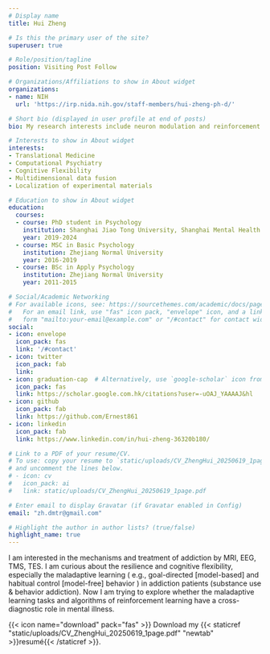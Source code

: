 ```yaml
---
# Display name
title: Hui Zheng

# Is this the primary user of the site?
superuser: true

# Role/position/tagline
position: Visiting Post Follow

# Organizations/Affiliations to show in About widget
organizations:
- name: NIH
  url: 'https://irp.nida.nih.gov/staff-members/hui-zheng-ph-d/'

# Short bio (displayed in user profile at end of posts)
bio: My research interests include neuron modulation and reinforcement learning in addiction realted disorder.

# Interests to show in About widget
interests:
- Translational Medicine
- Computational Psychiatry
- Cognitive Flexibility
- Multidimensional data fusion
- Localization of experimental materials

# Education to show in About widget
education:
  courses:
  - course: PhD student in Psychology
    institution: Shanghai Jiao Tong University, Shanghai Mental Health Center
    year: 2019-2024
  - course: MSC in Basic Psychology
    institution: Zhejiang Normal University
    year: 2016-2019
  - course: BSc in Apply Psychology
    institution: Zhejiang Normal University
    year: 2011-2015

# Social/Academic Networking
# For available icons, see: https://sourcethemes.com/academic/docs/page-builder/#icons
#   For an email link, use "fas" icon pack, "envelope" icon, and a link in the
#   form "mailto:your-email@example.com" or "/#contact" for contact widget.
social:
- icon: envelope
  icon_pack: fas
  link: '/#contact'
- icon: twitter
  icon_pack: fab
  link: 
- icon: graduation-cap  # Alternatively, use `google-scholar` icon from `ai` icon pack
  icon_pack: fas
  link: https://scholar.google.com.hk/citations?user=-uOAJ_YAAAAJ&hl
- icon: github
  icon_pack: fab
  link: https://github.com/Ernest861
- icon: linkedin
  icon_pack: fab
  link: https://www.linkedin.com/in/hui-zheng-36320b180/

# Link to a PDF of your resume/CV.
# To use: copy your resume to `static/uploads/CV_ZhengHui_20250619_1page.pdf`, enable `ai` icons in `params.toml`, 
# and uncomment the lines below.
# - icon: cv
#   icon_pack: ai
#   link: static/uploads/CV_ZhengHui_20250619_1page.pdf

# Enter email to display Gravatar (if Gravatar enabled in Config)
email: "zh.dmtr@gmail.com"

# Highlight the author in author lists? (true/false)
highlight_name: true
---
```


I am interested in the mechanisms and treatment of addiction by MRI, EEG, TMS, TES. I am curious about the resilience and cognitive flexibility, especially the maladaptive learning ( e.g., goal-directed [model-based] and habitual control [model-free] behavior ) in addiction patients (substance use & behavior addiction). Now I am trying to explore whether the maladaptive learning tasks and algorithms of reinforcement learning have a cross-diagnostic role in mental illness.


{{< icon name="download" pack="fas" >}} Download my {{< staticref "static/uploads/CV_ZhengHui_20250619_1page.pdf" "newtab" >}}resumé{{< /staticref >}}.
